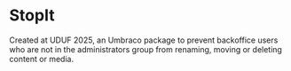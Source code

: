 # StopIt

Created at UDUF 2025, an Umbraco package to prevent backoffice users who are not in the administrators group from renaming, moving or deleting content or media.
